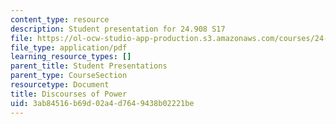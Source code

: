 ```yaml
---
content_type: resource
description: Student presentation for 24.908 S17
file: https://ol-ocw-studio-app-production.s3.amazonaws.com/courses/24-908-creole-language-and-caribbean-identities-spring-2017/3ab84516b69d02a4d7649438b02221be_MIT24_908s17_Discourses.pdf
file_type: application/pdf
learning_resource_types: []
parent_title: Student Presentations
parent_type: CourseSection
resourcetype: Document
title: Discourses of Power
uid: 3ab84516-b69d-02a4-d764-9438b02221be
---
```

